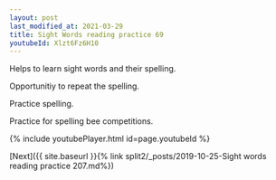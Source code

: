 ```yaml
---
layout: post
last_modified_at: 2021-03-29
title: Sight Words reading practice 69
youtubeId: Xlzt6Fz6H10
---
```

 
 
Helps to learn sight words and their spelling.

Opportunitiy to repeat the spelling. 

Practice spelling. 
 
Practice for spelling bee competitions. 
 
{% include youtubePlayer.html id=page.youtubeId %}
 
 

[Next]({{ site.baseurl }}{% link  split2/_posts/2019-10-25-Sight words reading practice 207.md%})
 
